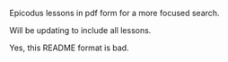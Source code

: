 Epicodus lessons in pdf form for a more focused search.

Will be updating to include all lessons.

Yes, this README format is bad.
